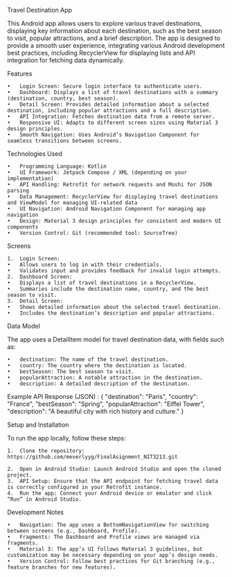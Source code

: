 Travel Destination App

This Android app allows users to explore various travel destinations, displaying key information about each destination, such as the best season to visit, popular attractions, and a brief description. The app is designed to provide a smooth user experience, integrating various Android development best practices, including RecyclerView for displaying lists and API integration for fetching data dynamically.

Features

	•	Login Screen: Secure login interface to authenticate users.
	•	Dashboard: Displays a list of travel destinations with a summary (destination, country, best season).
	•	Detail Screen: Provides detailed information about a selected destination, including popular attractions and a full description.
	•	API Integration: Fetches destination data from a remote server.
	•	Responsive UI: Adapts to different screen sizes using Material 3 design principles.
	•	Smooth Navigation: Uses Android’s Navigation Component for seamless transitions between screens.

Technologies Used

	•	Programming Language: Kotlin
	•	UI Framework: Jetpack Compose / XML (depending on your implementation)
	•	API Handling: Retrofit for network requests and Moshi for JSON parsing
	•	Data Management: RecyclerView for displaying travel destinations and ViewModel for managing UI-related data
	•	UI Navigation: Android Navigation Component for managing app navigation
	•	Design: Material 3 design principles for consistent and modern UI components
	•	Version Control: Git (recommended tool: SourceTree)

Screens

	1.	Login Screen:
	•	Allows users to log in with their credentials.
	•	Validates input and provides feedback for invalid login attempts.
	2.	Dashboard Screen:
	•	Displays a list of travel destinations in a RecyclerView.
	•	Summaries include the destination name, country, and the best season to visit.
	3.	Detail Screen:
	•	Shows detailed information about the selected travel destination.
	•	Includes the destination’s description and popular attractions.

Data Model

The app uses a DetailItem model for travel destination data, with fields such as:

	•	destination: The name of the travel destination.
	•	country: The country where the destination is located.
	•	bestSeason: The best season to visit.
	•	popularAttraction: A notable attraction in the destination.
	•	description: A detailed description of the destination.

 Example API Response (JSON) : 
{
  "destination": "Paris",
  "country": "France",
  "bestSeason": "Spring",
  "popularAttraction": "Eiffel Tower",
  "description": "A beautiful city with rich history and culture."
}

Setup and Installation

To run the app locally, follow these steps:

	1.	Clone the repository: https://github.com/meverlyyg/FinalAsignment_NIT3213.git

 	2.	Open in Android Studio: Launch Android Studio and open the cloned project.
	3.	API Setup: Ensure that the API endpoint for fetching travel data is correctly configured in your Retrofit instance.
	4.	Run the app: Connect your Android device or emulator and click “Run” in Android Studio.

Development Notes

	•	Navigation: The app uses a BottomNavigationView for switching between screens (e.g., Dashboard, Profile).
	•	Fragments: The Dashboard and Profile views are managed via fragments.
	•	Material 3: The app’s UI follows Material 3 guidelines, but customization may be necessary depending on your app’s design needs.
	•	Version Control: Follow best practices for Git branching (e.g., feature branches for new features).
